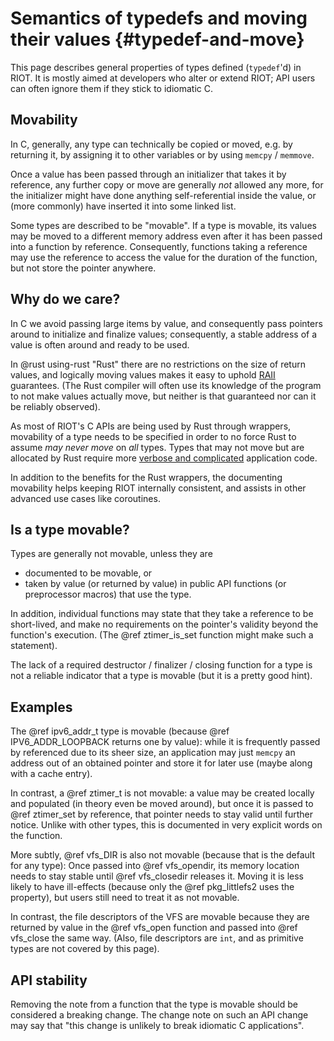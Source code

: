Semantics of typedefs and moving their values {#typedef-and-move}
=============================================

This page describes general properties of types defined (`typedef`'d) in RIOT.
It is mostly aimed at developers who alter or extend RIOT;
API users can often ignore them if they stick to idiomatic C.

Movability
----------

In C, generally,
any type can technically be copied or moved,
e.g. by returning it,
by assigning it to other variables
or by using `memcpy` / `memmove`.

Once a value has been passed through an initializer that takes it by reference,
any further copy or move are generally *not* allowed any more,
for the initializer might have done anything self-referential inside the value,
or (more commonly) have inserted it into some linked list.

Some types are described to be "movable".
If a type is movable, its values may be moved to a different memory address
even after it has been passed into a function by reference.
Consequently, functions taking a reference
may use the reference to access the value for the duration of the function,
but not store the pointer anywhere.

Why do we care?
---------------

In C we avoid passing large items by value,
and consequently pass pointers around to initialize and finalize values;
consequently, a stable address of a value is often around and ready to be used.

In @rust using-rust "Rust" there are no restrictions on the size of return values,
and logically moving values makes it easy to uphold [RAII] guarantees.
(The Rust compiler will often use its knowledge of the program to not make values actually move,
but neither is that guaranteed nor can it be reliably observed).

[RAII]: https://en.wikipedia.org/wiki/Resource_acquisition_is_initialization

As most of RIOT's C APIs are being used by Rust through wrappers,
movability of a type needs to be specified
in order to no force Rust to assume *may never move* on *all* types.
Types that may not move but are allocated by Rust
require more [verbose and complicated] application code.

[verbose and complicated]: https://doc.rust-lang.org/core/pin/index.html

In addition to the benefits for the Rust wrappers,
the documenting movability helps keeping RIOT internally consistent,
and assists in other advanced use cases like coroutines.

Is a type movable?
------------------

Types are generally not movable, unless they are

* documented to be movable, or
* taken by value (or returned by value) in public API functions (or preprocessor macros) that use the type.

In addition,
individual functions may state that they take a reference to be short-lived,
and make no requirements on the pointer's validity beyond the function's execution.
(The @ref ztimer_is_set function might make such a statement).

The lack of a required destructor / finalizer / closing function for a type
is not a reliable indicator that a type is movable
(but it is a pretty good hint).

Examples
--------

The @ref ipv6_addr_t type is movable (because @ref IPV6_ADDR_LOOPBACK returns one by value):
while it is frequently passed by referenced due to its sheer size,
an application may just `memcpy` an address out of an obtained pointer and store it for later use
(maybe along with a cache entry).

In contrast, a @ref ztimer_t is not movable:
a value may be created locally and populated (in theory even be moved around),
but once it is passed to @ref ztimer_set by reference,
that pointer needs to stay valid until further notice.
Unlike with other types, this is documented in very explicit words on the function.

More subtly, @ref vfs_DIR is also not movable (because that is the default for any type):
Once passed into @ref vfs_opendir, its memory location needs to stay stable
until @ref vfs_closedir releases it.
Moving it is less likely to have ill-effects (because only the @ref pkg_littlefs2 uses the property),
but users still need to treat it as not movable.

In contrast, the file descriptors of the VFS are movable
because they are returned by value in the @ref vfs_open function and passed into @ref vfs_close the same way.
(Also, file descriptors are `int`, and as primitive types are not covered by this page).

API stability
-------------

Removing the note from a function that the type is movable should be considered a breaking change.
The change note on such an API change may say that
"this change is unlikely to break idiomatic C applications".
